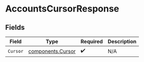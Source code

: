 # AccountsCursorResponse


## Fields

| Field                                                  | Type                                                   | Required                                               | Description                                            |
| ------------------------------------------------------ | ------------------------------------------------------ | ------------------------------------------------------ | ------------------------------------------------------ |
| `Cursor`                                               | [components.Cursor](../../models/components/cursor.md) | :heavy_check_mark:                                     | N/A                                                    |